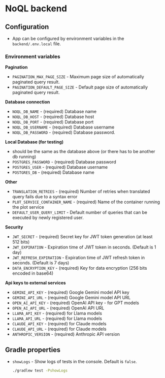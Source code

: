 # NoQL backend

## Configuration

- App can be configured by environment variables in the `backend/.env.local` file.

### Environment variables

**Pagination**

- `PAGINATION_MAX_PAGE_SIZE` - Maximum page size of automatically paginated query result.
- `PAGINATION_DEFAULT_PAGE_SIZE` - Default page size of automatically paginated query result.

**Database connection**

- `NOQL_DB_NAME` - (required) Database name
- `NOQL_DB_HOST` - (required) Database host
- `NOQL_DB_PORT` - (required) Database port
- `NOQL_DB_USERNAME` - (required) Database username
- `NOQL_DB_PASSWORD` - (required) Database password.

**Local Database (for testing)**
- should be the same as the database above (or there has to be another db running)
- `POSTGRES_PASSWORD` - (required) Database password
- `POSTGRES_USER` - (required) Database username
- `POSTGRES_DB` - (required) Database name

**Other**

- `TRANSLATION_RETRIES` - (required) Number of retries when translated query fails due to a syntax error
- `PLOT_SERVICE_CONTAINER_NAME` - (required) Name of the container running the plot service
- `DEFAULT_USER_QUERY_LIMIT` - Default number of queries that can be executed by newly registered user.

**Security**

- `JWT_SECRET` - (required) Secret key for JWT token generation (at least 512 bits)
- `JWT_EXPIRATION` - Expiration time of JWT token in seconds. (Default is 1 day)
- `JWT_REFRESH_EXPIRATION` - Expiration time of JWT refresh token in seconds. (Default is 7 days)
- `DATA_ENCRYPTION_KEY` - (required) Key for data encryption (256 bits encoded in base64)

**Api keys to external services**

- `GEMINI_API_KEY` - (required) Google Gemini model API key
- `GEMINI_API_URL` - (required) Google Gemini model API URL
- `OPEN_AI_API_KEY` - (required) OpenAI API key - for GPT models
- `OPEN_AI_API_URL` - (required) OpenAI API URL
- `LLAMA_API_KEY` - (required) for Llama models
- `LLAMA_API_URL` - (required) for Llama models
- `CLAUDE_API_KEY` - (required) for Claude models
- `CLAUDE_API_URL` - (required) for Claude models
- `ANTHROPIC_VERSION` - (required) Anthropic API version

## Gradle properties

- `showLogs` - Show logs of tests in the console. Default is `false`.
     ```bash
    ./gradlew test -PshowLogs
    ````